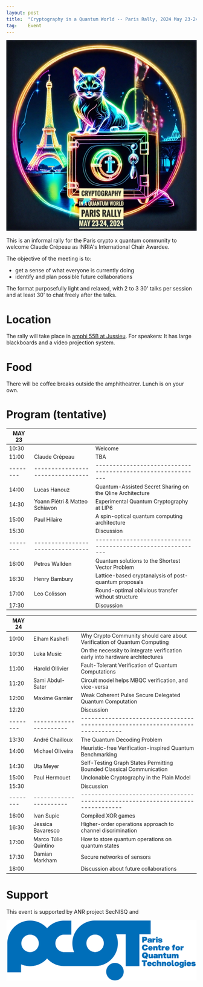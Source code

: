 ```yaml
---
layout: post
title:  "Cryptography in a Quantum World -- Paris Rally, 2024 May 23-24"
tag:    Event
---
```


![Logo](/assets/CIQWPR2024.jpg)

This is an informal rally for the Paris crypto x quantum community to
welcome Claude Crépeau as INRIA's International Chair Awardee.

The objective of the meeting is to:
- get a sense of what everyone is currently doing
- identify and plan possible future collaborations

The format purposefully light and relaxed, with 2 to 3 30' talks per
session and at least 30' to chat freely after the talks.

# Location 
The rally will take place in [amphi 55B at
Jussieu](https://what3words.com/streaks.begun.outdoor). For speakers:
It has large blackboards and a video projection system.

# Food
There will be coffee breaks outside the amphitheatrer. Lunch is on
your own.


# Program (tentative)

| MAY 23 |                                |                                                           |
|--------|--------------------------------|-----------------------------------------------------------|
| 10:30  |                                | Welcome                                                   |
| 11:00  | Claude Crépeau                 | TBA                                                       |
|--------|--------------------------------|-----------------------------------------------------------|
| 14:00  | Lucas Hanouz                   | Quantum-Assisted Secret Sharing on the Qline Architecture |
| 14:30  | Yoann Piétri & Matteo Schiavon | Experimental Quantum Cryptography at LIP6                 |
| 15:00  | Paul Hilaire                   | A spin-optical quantum computing architecture             |
| 15:30  |                                | Discussion                                                |
|--------|--------------------------------|-----------------------------------------------------------|
| 16:00  | Petros Wallden                 | Quantum solutions to the Shortest Vector Problem          |
| 16:30  | Henry Bambury                  | Lattice-based cryptanalysis of post-quantum proposals     |
| 17:00  | Leo Colisson                   | Round-optimal oblivious transfer without structure        |
| 17:30  |                                | Discussion                                                |

| MAY 24 |                      |                                                                              |
|--------|----------------------|------------------------------------------------------------------------------|
| 10:00  | Elham Kashefi        | Why Crypto Community should care about Verification of Quantum Computing     |
| 10:30  | Luka Music           | On the necessity to integrate verification early into hardware architectures |
| 11:00  | Harold Ollivier      | Fault-Tolerant Verification of Quantum Computations                          |
| 11:20  | Sami Abdul-Sater     | Circuit model helps MBQC verification, and vice-versa                        |
| 12:00  | Maxime Garnier       | Weak Coherent Pulse Secure Delegated Quantum Computation                     |
| 12:20  |                      | Discussion                                                                   |
|--------|----------------------|------------------------------------------------------------------------------|
| 13:30  | André Chailloux      | The Quantum Decoding Problem                                                 |
| 14:00  | Michael Oliveira     | Heuristic-free Verification-inspired Quantum Benchmarking                    |
| 14:30  | Uta Meyer            | Self-Testing Graph States Permitting Bounded Classical Communication         |
| 15:00  | Paul Hermouet        | Unclonable Cryptography in the Plain Model                                   |
| 15:30  |                      | Discussion                                                                   |
|--------|----------------------|------------------------------------------------------------------------------|
| 16:00  | Ivan Supic           | Compiled XOR games                                                           |
| 16:30  | Jessica Bavaresco    | Higher-order operations approach to channel discrimination                   |
| 17:00  | Marco Túlio Quintino | How to store quantum operations on quantum states                            |
| 17:30  | Damian Markham       | Secure networks of sensors                                                   |
| 18:00  |                      | Discussion about future collaborations                                       |

# Support
This event is supported by ANR project SecNISQ and

![PCQT](/assets/PCQT-full-txt-bleu.jpg)


